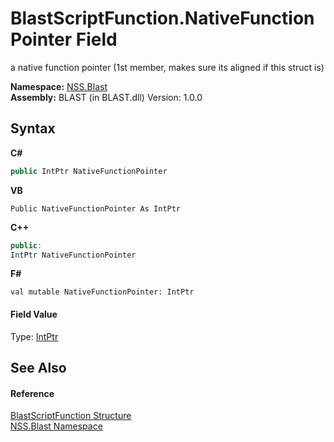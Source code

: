 # BlastScriptFunction.NativeFunctionPointer Field
 

a native function pointer (1st member, makes sure its aligned if this struct is)

**Namespace:**&nbsp;<a href="88b55311-4a89-0894-e27a-e157e443c7f7">NSS.Blast</a><br />**Assembly:**&nbsp;BLAST (in BLAST.dll) Version: 1.0.0

## Syntax

**C#**<br />
``` C#
public IntPtr NativeFunctionPointer
```

**VB**<br />
``` VB
Public NativeFunctionPointer As IntPtr
```

**C++**<br />
``` C++
public:
IntPtr NativeFunctionPointer
```

**F#**<br />
``` F#
val mutable NativeFunctionPointer: IntPtr
```


#### Field Value
Type: <a href="https://docs.microsoft.com/dotnet/api/system.intptr" target="_blank" rel="noopener noreferrer">IntPtr</a>

## See Also


#### Reference
<a href="4c6d14f4-14ae-a622-3763-13b615f5d263">BlastScriptFunction Structure</a><br /><a href="88b55311-4a89-0894-e27a-e157e443c7f7">NSS.Blast Namespace</a><br />